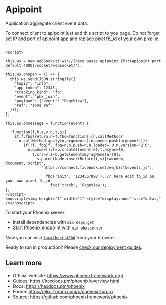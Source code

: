 
# Apipoint

Application aggregate client event data.

To connect client to apipoint just add this script to you page.
Do not forget set IP and port of apipoint app 
and replace pixel fb_id of your own pixel id.

```

<script>

this.ws = new WebSocket('ws://(here paste apipoint IP):(apipoint port default 4000)/socket/websocket/');

this.ws.onopen = () => {
  this.ws.send(JSON.stringify({
    "topic": "info",
    "app_token": 12345,
    "tracking_kind": "fb",
    "event": "phx_join",
    "payload": {"event": "PageView"},
    "ref": "some ref"
  }));
};

this.ws.onmessage = function(event) {

  !function(f,b,e,v,n,t,s){
    if(f.fbq)return;n=f.fbq=function(){n.callMethod?
      n.callMethod.apply(n,arguments):n.queue.push(arguments)};
        if(!f._fbq)f._fbq=n;n.push=n;n.loaded=!0;n.version='2.0';
          n.queue=[];t=b.createElement(e);t.async=!0;
            t.src=v;s=b.getElementsByTagName(e)[0];
              s.parentNode.insertBefore(t,s)}(window, document,'script',
                'https://connect.facebook.net/en_US/fbevents.js');

                  fbq('init', '1234567890'); // here edit fb_id on your own pixel fb_id 
                    fbq('track', 'PageView');
};
</script>
<noscript><img height="1" width="1" style="display:none" src="data:," /></noscript>

```

To start your Phoenix server:

  * Install dependencies with `mix deps.get`
  * Start Phoenix endpoint with `mix phx.server`

Now you can visit [`localhost:4000`](http://localhost:4000) from your browser.

Ready to run in production? Please [check our deployment guides](https://hexdocs.pm/phoenix/deployment.html).

## Learn more

  * Official website: https://www.phoenixframework.org/
  * Guides: https://hexdocs.pm/phoenix/overview.html
  * Docs: https://hexdocs.pm/phoenix
  * Forum: https://elixirforum.com/c/phoenix-forum
  * Source: https://github.com/phoenixframework/phoenix
